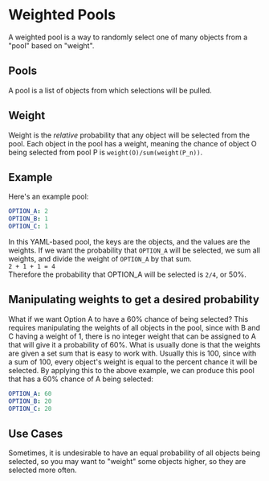 # Weighted Pools

A weighted pool is a way to randomly select one of many objects from a "pool" based on "weight".

## Pools

A pool is a list of objects from which selections will be pulled.

## Weight

Weight is the _relative_ probability that any object will be selected from the pool. Each object in the pool has a
weight, meaning the chance of object O being selected from pool P is `weight(O)/sum(weight(P_n))`.

## Example

Here's an example pool:

```yaml
OPTION_A: 2
OPTION_B: 1
OPTION_C: 1
```

In this YAML-based pool, the keys are the objects, and the values are the weights. If we want the probability that
`OPTION_A` will be selected, we sum all weights, and divide the weight of `OPTION_A` by that sum.  
`2 + 1 + 1 = 4`  
Therefore the probability that OPTION_A will be selected is `2/4`, or 50%.

## Manipulating weights to get a desired probability

What if we want Option A to have a 60% chance of being selected? This requires manipulating the weights of all objects
in the pool, since with B and C having a weight of 1, there is no integer weight that can be assigned to A that will
give it a probability of 60%. What is usually done is that the weights are given a set sum that is easy to work with.
Usually this is 100, since with a sum of 100, every object's weight is equal to the percent chance it will be selected.
By applying this to the above example, we can produce this pool that has a 60% chance of A being selected:

```yaml
OPTION_A: 60
OPTION_B: 20
OPTION_C: 20
```

## Use Cases

Sometimes, it is undesirable to have an equal probability of all objects being selected, so you may want to "weight"
some objects higher, so they are selected more often.
